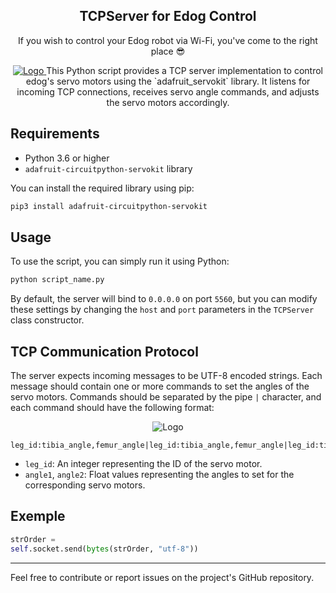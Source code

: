 <div align="center">    
    <h2 align="center">TCPServer for Edog Control</h2>
    <p align="center">
        If you wish to control your Edog robot via Wi-Fi, you've come to the right place 😎
    </p>
    <a href="https://github.com/SolidMakers/edog-server">
        <img src="https://i.postimg.cc/tCtShWBv/Repo-illustartion.png" alt="Logo">
     </a>
This Python script provides a TCP server implementation to control edog's servo motors using the `adafruit_servokit` library. It listens for incoming TCP connections, receives servo angle commands, and adjusts the servo motors accordingly.
</div>

## Requirements
- Python 3.6 or higher
- `adafruit-circuitpython-servokit` library

You can install the required library using pip:

```bash
pip3 install adafruit-circuitpython-servokit
```

## Usage

To use the script, you can simply run it using Python:

```bash
python script_name.py
```

By default, the server will bind to `0.0.0.0` on port `5560`, but you can modify these settings by changing the `host` and `port` parameters in the `TCPServer` class constructor.

## TCP Communication Protocol

The server expects incoming messages to be UTF-8 encoded strings. Each message should contain one or more commands to set the angles of the servo motors. Commands should be separated by the pipe `|` character, and each command should have the following format:

<div align="center">  
    <img src="https://i.postimg.cc/2SbjKkgW/image.png" alt="Logo">
</div>

```
leg_id:tibia_angle,femur_angle|leg_id:tibia_angle,femur_angle|leg_id:tibia_angle,femur_angle
```

- `leg_id`: An integer representing the ID of the servo motor.
- `angle1`, `angle2`: Float values representing the angles to set for the corresponding servo motors.

## Exemple

```python
strOrder = 
self.socket.send(bytes(strOrder, "utf-8"))
```
---

Feel free to contribute or report issues on the project's GitHub repository.